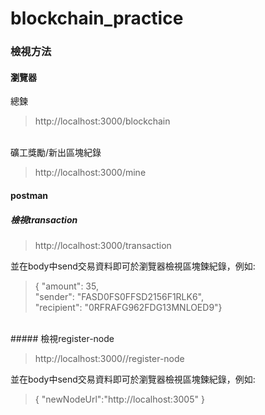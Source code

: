 # blockchain_practice

### 檢視方法
#### 瀏覽器

總鍊
> http://localhost:3000/blockchain
<br>
礦工獎勵/新出區塊紀錄

> http://localhost:3000/mine

#### postman
##### 檢視transaction
> http://localhost:3000/transaction

並在body中send交易資料即可於瀏覽器檢視區塊鍊紀錄，例如:
>  { "amount": 35,
<br>   "sender": "FASD0FS0FFSD2156F1RLK6",
<br>   "recipient": "0RFRAFG962FDG13MNLOED9"}

<br>
##### 檢視register-node

> http://localhost:3000//register-node

並在body中send交易資料即可於瀏覽器檢視區塊鍊紀錄，例如:
>   {
	"newNodeUrl":"http://localhost:3005"
}
